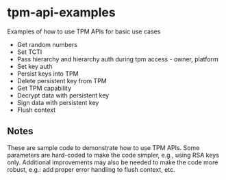 # tpm-api-examples
Examples of how to use TPM APIs for basic use cases
- Get random numbers
- Set TCTI
- Pass hierarchy and hierarchy auth during tpm access - owner, platform
- Set key auth
- Persist keys into TPM
- Delete persistent key from TPM
- Get TPM capability
- Decrypt data with persistent key
- Sign data with persistent key
- Flush context

## Notes
These are sample code to demonstrate how to use TPM APIs. Some parameters are hard-coded to make the code simpler, e.g., using RSA keys only. Additional improvements may also be needed to make the code more robust, e.g.: add proper error handling to flush context, etc.
